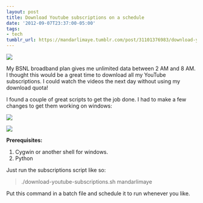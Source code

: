 ```yaml
---
layout: post
title: Download Youtube subscriptions on a schedule
date: '2012-09-07T23:37:00-05:00'
tags:
- tech
tumblr_url: https://mandarlimaye.tumblr.com/post/31101376983/download-youtube-subscriptions-on-a-schedule
---
```

![](https://64.media.tumblr.com/tumblr_m9wy14vW9l1rn6683.jpg)

My BSNL broadband plan gives me unlimited data between 2 AM and 8 AM. I thought this would be a great time to download all my YouTube subscriptions. I could watch the videos the next day without using my download quota!

I found a couple of great scripts to get the job done. I had to make a few changes to get them working on windows:

[![](https://64.media.tumblr.com/tumblr_ma0hn7MNnT1rn6683.jpg)](https://github.com/mandarl/download-youtube-subscriptions)

[![](https://64.media.tumblr.com/tumblr_ma0hnjVnK51rn6683.jpg)](https://github.com/mandarl/youtube-dl)

**Prerequisites:**

1. Cygwin or another shell for windows.
2. Python&nbsp;

Just run the subscriptions script like so:

> ./download-youtube-subscriptions.sh mandarlimaye

Put this command in a batch file and schedule it to run whenever you like.

